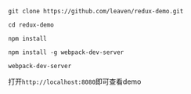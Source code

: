  `git clone https://github.com/leaven/redux-demo.git`

 `cd redux-demo`

 `npm install`

 `npm install -g webpack-dev-server`

 `webpack-dev-server`

打开`http://localhost:8080`即可查看demo
